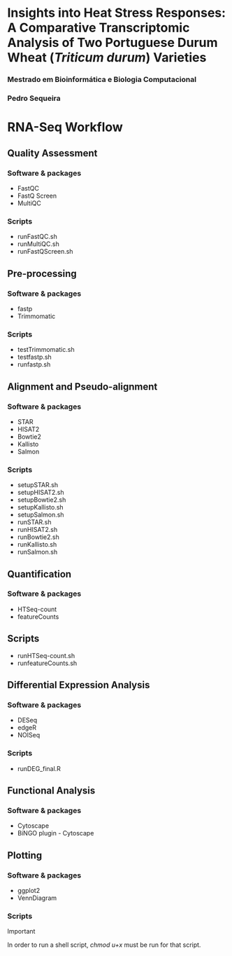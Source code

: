 # Insights into Heat Stress Responses: A Comparative Transcriptomic Analysis of Two Portuguese Durum Wheat (*Triticum durum*) Varieties
### Mestrado em Bioinformática e Biologia Computacional
### Pedro Sequeira
# RNA-Seq Workflow

## Quality Assessment
### Software & packages
+ FastQC
+ FastQ Screen
+ MultiQC

### Scripts
+ runFastQC.sh
+ runMultiQC.sh
+ runFastQScreen.sh

## Pre-processing
### Software & packages
+ fastp
+ Trimmomatic

### Scripts
+ testTrimmomatic.sh
+ testfastp.sh
+ runfastp.sh

## Alignment and Pseudo-alignment 
### Software & packages
+ STAR
+ HISAT2
+ Bowtie2
+ Kallisto
+ Salmon

### Scripts
+ setupSTAR.sh
+ setupHISAT2.sh
+ setupBowtie2.sh
+ setupKallisto.sh
+ setupSalmon.sh
+ runSTAR.sh
+ runHISAT2.sh
+ runBowtie2.sh
+ runKallisto.sh
+ runSalmon.sh

## Quantification
### Software & packages
+ HTSeq-count
+ featureCounts

## Scripts
+ runHTSeq-count.sh
+ runfeatureCounts.sh


## Differential Expression Analysis
### Software & packages
+ DESeq
+ edgeR
+ NOISeq

### Scripts
+ runDEG_final.R

## Functional Analysis
### Software & packages
+ Cytoscape
+ BiNGO plugin - Cytoscape

## Plotting
### Software & packages
+ ggplot2
+ VennDiagram

### Scripts



> [!IMPORTANT]
> In order to run a shell script, *chmod u+x* must be run for that script.
